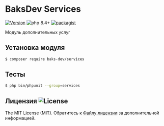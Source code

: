 # BaksDev Services

[![Version](https://img.shields.io/badge/version-7.3.2-blue)](https://github.com/baks-dev/services/releases)
![php 8.4+](https://img.shields.io/badge/php-min%208.4-red.svg)
[![packagist](https://img.shields.io/badge/packagist-green)](https://packagist.org/packages/baks-dev/services)

Модуль дополнительных услуг

## Установка модуля

``` bash
$ composer require baks-dev/services
```

## Тесты

``` bash
$ php bin/phpunit --group=services
```

## Лицензия ![License](https://img.shields.io/badge/MIT-green)

The MIT License (MIT). Обратитесь к [Файлу лицензии](LICENSE.md) за дополнительной информацией.

